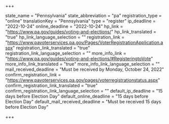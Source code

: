 +++

state_name = "Pennsylvania"
state_abbreviation = "pa"
registration_type = "online"
translationKey = "Pennsylvania"
type = "register"
ip_deadline = "2022-10-24"
online_deadline = "2022-10-24"
hp_link = "https://www.pa.gov/guides/voting-and-elections/"
hp_link_translated = "true"
hp_link_language_selection = ""
registration_link = "https://www.pavoterservices.pa.gov/Pages/VoterRegistrationApplication.aspx"
registration_link_translated = "true"
registration_link_language_selection = ""
more_info_link = "https://www.pa.gov/guides/voting-and-elections/#RegisteringtoVote"
more_info_link_translated = "true"
more_info_link_language_selection = ""
mail_received_deadline = "Must be received by Monday, October 24, 2022"
confirm_registration_link = "https://www.pavoterservices.pa.gov/pages/voterregistrationstatus.aspx"
confirm_registration_link_translated = "true"
confirm_registration_link_language_selection = ""
default_ip_deadline = "15 days before Election Day"
default_online_deadline = "15 days before Election Day"
default_mail_received_deadline = "Must be received 15 days before Election Day"

+++